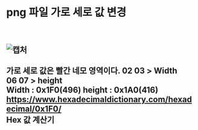 # png 파일 가로 세로 값 변경 <br>
<br>

![캡처](https://user-images.githubusercontent.com/78254621/188887199-3d0cacd6-a1b5-4ba3-8a26-7ba85b73295b.PNG)<br>
<br>
가로 세로 값은 빨간 네모 영역이다. 02 03 > Width 
<br> 06 07 > height <br>
Width : 0x1F0(496) height : 0x1A0(416) <br>
https://www.hexadecimaldictionary.com/hexadecimal/0x1F0/  <br> Hex 값 계산기 <br>
<br>
--- 

 
